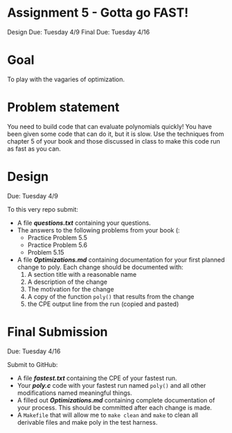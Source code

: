 # Assignment 5 - Gotta go FAST!
Design Due: Tuesday 4/9
Final Due: Tuesday 4/16

# Goal
To play with the vagaries of optimization.

# Problem statement
You need to build code that can evaluate polynomials quickly! You have been given some code that can do it, but it is slow. Use the techniques from chapter 5 of your book and those discussed in class to make this code run as fast as you can.

# Design
Due: Tuesday 4/9

To this very repo submit:
* A file ***questions.txt*** containing your questions.
* The answers to the following problems from your book (:  
    * Practice Problem 5.5
    * Practice Problem 5.6
    * Problem 5.15
* A file ***Optimizations.md*** containing documentation for your first planned change to poly. Each change should be documented with:  
    1. A section title with a reasonable name
    2. A description of the change
    3. The motivation for the change
    4. A copy of the function ```poly()``` that results from the change
    5. the CPE output line from the run (copied and pasted)

# Final Submission
Due: Tuesday 4/16

Submit to GitHub:
* A file ***fastest.txt*** containing the CPE of your fastest run.
* Your ***poly.c*** code with your fastest run named ```poly()``` and all other modifications named meaningful things.
* A filled out ***Optimizations.md*** containing complete documentation of your process. This should be committed after each change is made.
* A ```Makefile``` that will allow me to ```make clean``` and ```make``` to clean all derivable files and make poly in the test harness.
